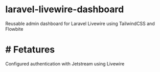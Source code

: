 # laravel-livewire-dashboard
Reusable admin dashboard for Laravel Livewire using TailwindCSS and Flowbite

# # Fetatures
Configured authentication with Jetstream using Livewire
